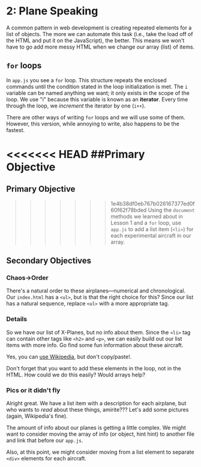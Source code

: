 # 2: Plane Speaking
A common pattern in web development is creating repeated elements for a
list of objects. The more we can automate this task (i.e., take the load off of
the HTML and put it on the JavaScript), the better. This means we won't have to go add more messy HTML when we change our array (list) of items.

## `for` loops
In `app.js` you see a `for` loop. This structure repeats the enclosed commands until the condition stated in the loop initialization is met. The `i` variable
can be named anything we want; it only exists in the scope of the loop. We use "i" because this variable is known as an **iterator**. Every time through the loop, we *increment* the iterator by one (`i++`).

There are other ways of writing `for` loops and we will use some of them. However, this version, while annoying to write, also happens to be the fastest.

<<<<<<< HEAD
##Primary Objective
=======
## Primary Objective
>>>>>>> 1e4b38df0eb767b026167377ed0f60f62f78bded
Using the `document` methods we learned about in Lesson 1 and a `for` loop, use `app.js` to add a list item (`<li>`) for each experimental aircraft in our array.

## Secondary Objectives

### Chaos→Order
There's a natural order to these airplanes—numerical and chronological. Our `index.html` has a `<ul>`, but is that the right choice for this? Since our list has a natural sequence, replace `<ul>` with a more appropriate tag.

### Details
So we have our list of X-Planes, but no info about them. Since the `<li>` tag can contain other tags like `<h2>` and `<p>`, we can easily build out our list items with more info. Go find some fun information about these aircraft.

Yes, you can [use Wikipedia](https://en.wikipedia.org/wiki/List_of_X-planes), but don't copy/paste!.

Don't forget that you want to add these elements in the loop, not in the HTML. How could we do this easily? Would arrays help?

### Pics or it didn't fly
Alright great. We have a list item with a description for each airplane, but who wants to *read* about these things, amirite??? Let's add some pictures (again, Wikipedia's fine).

The amount of info about our planes is getting a little complex. We might want to consider moving the array of info (or object, hint hint) to another file and link that before our `app.js`.

Also, at this point, we might consider moving from a list element to separate `<div>` elements for each aircraft.
